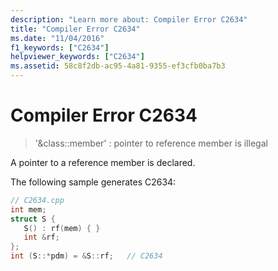```yaml
---
description: "Learn more about: Compiler Error C2634"
title: "Compiler Error C2634"
ms.date: "11/04/2016"
f1_keywords: ["C2634"]
helpviewer_keywords: ["C2634"]
ms.assetid: 58c8f2db-ac95-4a81-9355-ef3cfb0ba7b3
---
```

# Compiler Error C2634

> '&class::member' : pointer to reference member is illegal

A pointer to a reference member is declared.

The following sample generates C2634:

```cpp
// C2634.cpp
int mem;
struct S {
   S() : rf(mem) { }
   int &rf;
};
int (S::*pdm) = &S::rf;   // C2634
```
